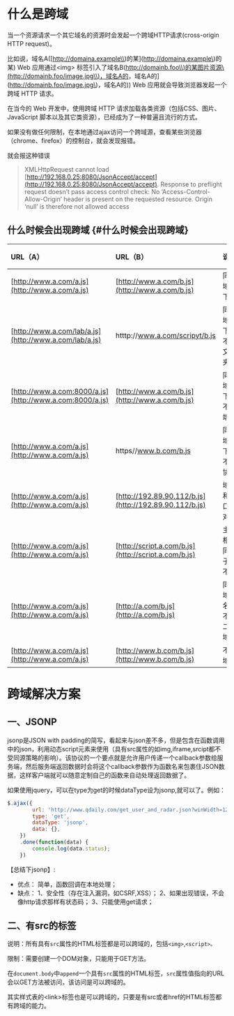 # 什么是跨域

当一个资源请求一个其它域名的资源时会发起一个跨域HTTP请求\(cross-origin HTTP request\)。

比如说，域名A\([http://domaina.example\\)的某](http://domaina.example\)的某\) Web 应用通过&lt;img&gt; 标签引入了域名B\([http://domainb.foo\\)的某图片资源\\(http://domainb.foo/image.jpg\\)，域名A的](http://domainb.foo\)的某图片资源\([http://domainb.foo/image.jpg\\)，域名A的](http://domainb.foo/image.jpg\)，域名A的\)\) Web 应用就会导致浏览器发起一个跨域 HTTP 请求。

在当今的 Web 开发中，使用跨域 HTTP 请求加载各类资源（包括CSS、图片、JavaScript 脚本以及其它类资源），已经成为了一种普遍且流行的方式。

如果没有做任何限制，在本地通过ajax访问一个跨域源，查看某些浏览器（chrome、firefox）的控制台，就会发现报错。

就会报这种错误

> XMLHttpRequest cannot load [http://192.168.0.25:8080/JsonAccept/accept](http://192.168.0.25:8080/JsonAccept/accept). Response to preflight request doesn’t pass access control check: No ‘Access-Control-Allow-Origin’ header is present on the requested resource. Origin ‘null’ is therefore not allowed access

## 什么时候会出现跨域 {#什么时候会出现跨域}

| URL（A） | URL（B） | 说明 | 是否允许跨域 |
| :--- | :--- | :--- | :--- |
| [http://www.a.com/a.js](http://www.a.com/a.js) | [http://www.a.com/b.js](http://www.a.com/b.js) | 同一域名下 | 是 |
| [http://www.a.com/lab/a.js](http://www.a.com/lab/a.js) | htttp://www.a.com/scripyt/b.js | 同一域名下，不同文件夹 | 是 |
| [http://www.a.com:8000/a.js](http://www.a.com:8000/a.js) | [http://www.a.com/b.js](http://www.a.com/b.js) | 同一域名下，不同端口 | 否 |
| [http://www.a.com/a.js](http://www.a.com/a.js) | https//www.b.com/b.js | 同一域名下，不同协议 | 否 |
| [http://www.a.com/a.js](http://www.a.com/a.js) | [http://192.89.90.112/b.js](http://192.89.90.112/b.js) | 域名和端口IP对应 | 否 |
| [http://www.a.com/a.js](http://www.a.com/a.js) | [http://script.a.com/b.js](http://script.a.com/b.js) | 主域相同，子域不同 | 否 |
| [http://www.a.com/a.js](http://www.a.com/a.js) | [http://a.com/b.js](http://a.com/b.js) | 同一域名，不同二级域名 | 否（cookie也不允许访问） |
| [http://www.a.com/a.js](http://www.a.com/a.js) | [http://www.b.com/b.js](http://www.b.com/b.js) | 不同域名 | 否 |

# 跨域解决方案

## 一、JSONP

jsonp是JSON with padding的简写，看起来与json差不多，但是包含在函数调用中的json，利用动态script元素来使用（具有src属性的如img,iframe,srcipt都不受同源策略的影响）。该协议的一个要点就是允许用户传递一个callback参数给服务端，然后服务端返回数据时会将这个callback参数作为函数名来包裹住JSON数据，这样客户端就可以随意定制自己的函数来自动处理返回数据了。

如果使用jquery，可以在type为get的时候dataType设为jsonp,就可以了。例如：

```js
$.ajax({
        url: 'http://www.qdaily.com/get_user_and_radar.json?winWidth=1280&winHeight=800',
        type: 'get',
        dataType: 'jsonp',
        data: {},
    })
    .done(function(data) {
        console.log(data.status);
    })
```

【总结下jsonp】:

* 优点：
  简单，函数回调在本地处理；
* 缺点：
  1、安全性（存在注入漏洞，如CSRF,XSS）；
  2、如果出现错误，不会像http请求那样有状态码；
  3、只能使用get请求；

## 二、有src的标签

说明：所有具有`src`属性的HTML标签都是可以跨域的，包括`<img>`,`<script>。`

限制：需要创建一个DOM对象，只能用于GET方法。

在`document.body`中`append`一个具有`src`属性的HTML标签，`src`属性值指向的URL会以GET方法被访问，该访问是可以跨域的。

其实样式表的&lt;link&gt;标签也是可以跨域的，只要是有src或者href的HTML标签都有跨域的能力。

